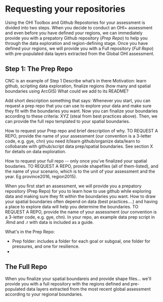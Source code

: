 # Requesting your repositories 

Using the OHI Toolbox and Github Repostories for your assessment is divided into two steps. When you decide to conduct an OHI+ assessment and even before you have defined your regions, we can immediately provide you with a prepatory Github repository (_Prep Repo_) to help you through the data exploration and region-defining stage. Once you have defined your regions, we will provide you with a Full repository (_Full Repo_) with pre-populated data layers extracted from the Global OHI assessment. 

## Step 1: The Prep Repo

CNC is an example of Step 1
Describe what’s in there
Motivation: learn github, scripting data exploration, finalize regions (how many and spatial boundaries using ArcGIS)
What could we add to its README? 

 Add short description something that says: Whenever you start, you can request a prep repo that you can use to explore your data and make sure they fit with the boundaries you want. Now you can finalize your boundaries according to these criteria: XYZ (steal from best practices above). Then, we can provide the full repo templated to your spatial boundaries.

 How to request your Prep repo and brief description of why. TO REQUEST A REPO, provide the name of your assessment (our convention is a 3-letter code, e.g. gye, chn) you need it/learn github/organize data/learn to collobarate with github/script data prep/spatial boundaries. See section X for details on data exploration.
 
 How to request your full repo -- only once you’ve finalized your spatial boudaries. TO REQUEST A REPO, provide shapefiles (all of them-listed), and the name of your scenario, which is to the unit of your assessment and the year. Eg province2016, region2015).


When you first start an assessment, we will provide you a prepatory repository (Prep Repo) for you to learn how to use github while exploring data and making sure they fit within the boundaries you want. How to draw your spatial boundaries often depend on data (best practices....) and having a place to explore data will help you determine the boundaries. TO REQUEST A REPO, provide the name of your assessment (our convention is a 3-letter code, e.g. gye, chn). In your repo, an example data prep script in .Rmd and .r with data is included as a guide. 

What's in the Prep Repo: 
- Prep folder: includes a folder for each goal or subgoal, one folder for pressures, and one for resilience. 
- 

## The Full Repo
When you finalize your spatial boundareis and provide shape files... we'll provide you with a full repository with the regions defined and pre-populated data layers extracted from the most recent global assessment according to your regional boundaries. 


